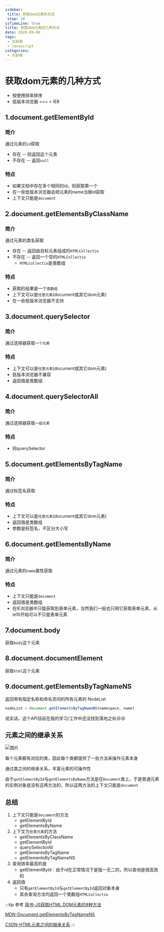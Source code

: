 ```yaml
---
sidebar:
 title: 获取dom元素的方式
 step: 28
isTimeLine: true
title: 获取dom元素的几种方式
date: 2020-09-06
tags:
 - 大前端
 - javascript
categories:
 - 大前端
---
```

# 获取dom元素的几种方式
* 按使用频率排序
* 低版本浏览器 === < IE8
## 1.document.getElementById
### 简介
通过元素的`id`获取
* 存在 -- 则返回这个元素
* 不存在 -- 返回`null`

### 特点
* 如果文档中存在多个相同的id，则获取第一个
* 在一些低版本浏览器会把元素的name当做id获取
* 上下文只能是`document`

## 2.document.getElementsByClassName
### 简介
通过元素的类名获取
* 存在 -- 返回由目标元素组成的`HTMLCollectio`
* 不存在 -- 返回一个空的`HTMLCollectio`
  * `HTMLCollectio`是类数组

### 特点
* 获取的结果是一个`类数组`
* 上下文可以是`任意元素`(document或其它dom元素)
* 在一些低版本浏览器不支持

## 3.document.querySelector
### 简介
通过选择器获取`一个元素`

### 特点
* 上下文可以是`任意元素`(document或其它dom元素)
* 低版本浏览器不兼容
* 返回值是类数组

## 4.document.querySelectorAll
### 简介
通过选择器获取`一组元素`

### 特点
* 同querySelector

## 5.document.getElementsByTagName
### 简介
通过标签名获取

### 特点
* 上下文可以是`任意元素`(document或其它dom元素)
* 返回值是类数组
* 参数是标签名，不区分大小写

## 6.document.getElementsByName
### 简介
通过元素的`name`属性获取

### 特点
* 上下文只能是`document`
* 返回值是类数组
* 在IE浏览器中只能获取到表单元素，当然我们一般也只用它获取表单元素，从ie10开始可以不只是表单元素

## 7.document.body
获取`body`这个元素

## 8.document.documentElement
获取`html`这个元素

## 9.document.getElementsByTagNameNS
返回带有指定名称和命名空间的所有元素的 NodeList
```js
nodeList = document.getElementsByTagNameNS(namespace, name)
```
说实话，这个API目前在我的学习/工作中还没找到落地之处:cry::cry:

## 元素之间的继承关系

![图片](https://img.cdn.sugarat.top/mdImg/MTU5OTM2MTM2NDk5NA==599361364994)

每个元素都有对应的类，因此每个类都提供了一些方法来操作元素本身

通过类之间的继承关系，丰富元素的可操作性

由于`getElementById`与`getElementsByName`方法是在`Document`类上，于是普通元素的实例对象是没有这两方法的，所以这两方法的上下文只能是`document`

## 总结
1. 上下文只能是`document`的方法
   * getElementById
   * getElementsByName
2. 上下文为`任意元素`的方法
   * getElementsByClassName
   * getElementById
   * querySelectorAll
   * getElementsByTagName
   * getElementsByTagNameNS
3. 查询效率最高的是
   * getElementById：由于id在正常情况下是独一无二的，所以查询是很高效的
4. 返回值
   * 只有`getElementById`与`getElementById`返回对象本身
   * 其余查询方法均返回一个类数组`HTMLCollectio`

:::tip 参考
[简书-JS获取HTML DOM元素的8种方法](https://www.jianshu.com/p/6fefda57b51f)

[MDN-Document.getElementsByTagNameNS](https://developer.mozilla.org/zh-CN/docs/Web/API/Document/getElementsByTagNameNS)

[CSDN-HTML元素之间的继承关系](https://blog.csdn.net/ppwwp/article/details/88169145)
:::
